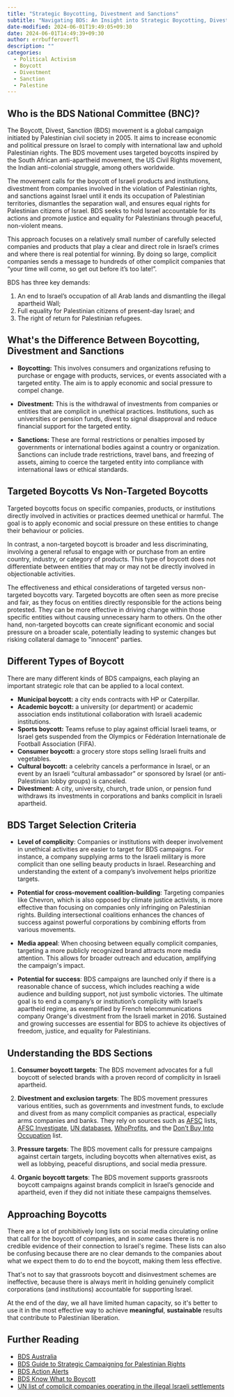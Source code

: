 ```yaml
---
title: "Strategic Boycotting, Divestment and Sanctions"
subtitle: "Navigating BDS: An Insight into Strategic Boycotting, Divestment, and Sanctions"
date-modified: 2024-06-01T19:49:05+09:30
date: 2024-06-01T14:49:39+09:30
author: errbufferoverfl
description: ""
categories:
  - Political Activism
  - Boycott
  - Divestment
  - Sanction
  - Palestine
---
```


## Who is the BDS National Committee (BNC)?

The Boycott, Divest, Sanction (BDS) movement is a global campaign initiated by Palestinian civil society in 2005. It aims to increase economic and political pressure on Israel to comply with international law and uphold Palestinian rights. The BDS movement uses targeted boycotts inspired by the South African anti-apartheid movement, the US Civil Rights movement, the Indian anti-colonial struggle, among others worldwide.

The movement calls for the boycott of Israeli products and institutions, divestment from companies involved in the violation of Palestinian rights, and sanctions against Israel until it ends its occupation of Palestinian territories, dismantles the separation wall, and ensures equal rights for Palestinian citizens of Israel. BDS seeks to hold Israel accountable for its actions and promote justice and equality for Palestinians through peaceful, non-violent means.

This approach focuses on a relatively small number of carefully selected companies and products that play a clear and direct role in Israel’s crimes and where there is real potential for winning. By doing so large, complicit companies sends a message to hundreds of other complicit companies that “your time will come, so get out before it’s too late!”.

BDS has three key demands:
1. An end to Israel’s occupation of all Arab lands and dismantling the illegal apartheid Wall;
2. Full equality for Palestinian citizens of present-day Israel; and
3. The right of return for Palestinian refugees.

## What's the Difference Between Boycotting, Divestment and Sanctions

- **Boycotting:** This involves consumers and organizations refusing to purchase or engage with products, services, or events associated with a targeted entity. The aim is to apply economic and social pressure to compel change.
    
- **Divestment:** This is the withdrawal of investments from companies or entities that are complicit in unethical practices. Institutions, such as universities or pension funds, divest to signal disapproval and reduce financial support for the targeted entity.
    
- **Sanctions:** These are formal restrictions or penalties imposed by governments or international bodies against a country or organization. Sanctions can include trade restrictions, travel bans, and freezing of assets, aiming to coerce the targeted entity into compliance with international laws or ethical standards.

## Targeted Boycotts Vs Non-Targeted Boycotts

Targeted boycotts focus on specific companies, products, or institutions directly involved in activities or practices deemed unethical or harmful. The goal is to apply economic and social pressure on these entities to change their behaviour or policies.

In contrast, a non-targeted boycott is broader and less discriminating, involving a general refusal to engage with or purchase from an entire country, industry, or category of products. This type of boycott does not differentiate between entities that may or may not be directly involved in objectionable activities.

The effectiveness and ethical considerations of targeted versus non-targeted boycotts vary. Targeted boycotts are often seen as more precise and fair, as they focus on entities directly responsible for the actions being protested. They can be more effective in driving change within those specific entities without causing unnecessary harm to others. On the other hand, non-targeted boycotts can create significant economic and social pressure on a broader scale, potentially leading to systemic changes but risking collateral damage to "innocent" parties.

## Different Types of Boycott

There are many different kinds of BDS campaigns, each playing an important strategic role that can be applied to a local context.

- **Municipal boycott:** a city ends contracts with HP or Caterpillar.
- **Academic boycott:** a university (or department) or academic association ends institutional collaboration with Israeli academic institutions. 
- **Sports boycott:** Teams refuse to play against official Israeli teams, or Israel gets suspended from the Olympics or Fédération Internationale de Football Association (FIFA). 
- **Consumer boycott:** a grocery store stops selling Israeli fruits and vegetables.
- **Cultural boycott:** a celebrity cancels a performance in Israel, or an event by an Israeli “cultural ambassador” or sponsored by Israel (or anti-Palestinian lobby groups) is canceled.
- **Divestment:** A city, university, church, trade union, or pension fund withdraws its investments in corporations and banks complicit in Israeli apartheid.

## BDS Target Selection Criteria

- **Level of complicity**: Companies or institutions with deeper involvement in unethical activities are easier to target for BDS campaigns. For instance, a company supplying arms to the Israeli military is more complicit than one selling beauty products in Israel. Researching and understanding the extent of a company’s involvement helps prioritize targets.

- **Potential for cross-movement coalition-building**: Targeting companies like Chevron, which is also opposed by climate justice activists, is more effective than focusing on companies only infringing on Palestinian rights. Building intersectional coalitions enhances the chances of success against powerful corporations by combining efforts from various movements.

- **Media appeal**: When choosing between equally complicit companies, targeting a more publicly recognized brand attracts more media attention. This allows for broader outreach and education, amplifying the campaign's impact.

- **Potential for success**: BDS campaigns are launched only if there is a reasonable chance of success, which includes reaching a wide audience and building support, not just symbolic victories. The ultimate goal is to end a company’s or institution’s complicity with Israel’s apartheid regime, as exemplified by French telecommunications company Orange's divestment from the Israeli market in 2016. Sustained and growing successes are essential for BDS to achieve its objectives of freedom, justice, and equality for Palestinians.

## Understanding the BDS Sections

1. **Consumer boycott targets**: The BDS movement advocates for a full boycott of selected brands with a proven record of complicity in Israeli apartheid.

2. **Divestment and exclusion targets**: The BDS movement pressures various entities, such as governments and investment funds, to exclude and divest from as many complicit companies as practical, especially arms companies and banks. They rely on sources such as [AFSC](https://afsc.org/companies-behind-2023-attack-gaza) lists, [AFSC Investigate](https://investigate.afsc.org/), [UN databases](https://undocs.org/en/A/HRC/43/71), [WhoProfits](http://whoprofits.org/), and the [Don’t Buy Into Occupation](https://dontbuyintooccupation.org/wp-content/uploads/2023/12/2023_DBIO-III-Report_11-December-2023.pdf) list.

3. **Pressure targets**: The BDS movement calls for pressure campaigns against certain targets, including boycotts when alternatives exist, as well as lobbying, peaceful disruptions, and social media pressure.

4. **Organic boycott targets**: The BDS movement supports grassroots boycott campaigns against brands complicit in Israel’s genocide and apartheid, even if they did not initiate these campaigns themselves.

## Approaching Boycotts

There are a lot of prohibitively long lists on social media circulating online that call for the boycott of companies, and in *some* cases there is no credible evidence of their connection to Israel's regime. These lists can also be confusing because there are no clear demands to the companies about what we expect them to do to end the boycott, making them less effective.

That's not to say that grassroots boycott and disinvestment schemes are ineffective, because there is always merit in holding genuinely complicit corporations (and institutions) accountable for supporting Israel. 

At the end of the day, we all have limited human capacity, so it's better to use it in the most effective way to achieve **meaningful**, **sustainable** results that contribute to Palestinian liberation.

## Further Reading

- [BDS Australia](https://bdsaustralia.net.au/)
- [BDS Guide to Strategic Campaigning for Palestinian Rights](https://bdsmovement.net/BDS-Guide-Strategic-Campaigning)
- [BDS Action Alerts](https://bdsmovement.net/get-involved/action-alerts)
- [BDS Know What to Boycott](https://bdsmovement.net/get-involved/what-to-boycott)
- [UN list of complicit companies operating in the illegal Israeli settlements](https://bdsaustralia.net.au/un-list-of-complicit-companies/)